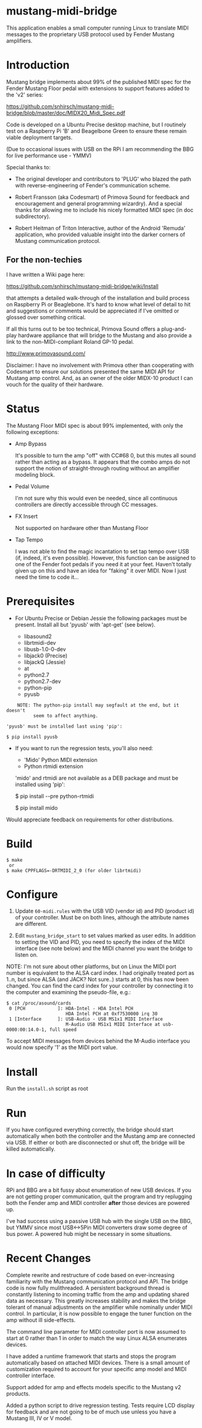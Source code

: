 # mustang-midi-bridge

This application enables a small computer running Linux to translate
MIDI messages to the proprietary USB protocol used by Fender Mustang
amplifiers.

# Introduction

Mustang bridge implements about 99% of the published MIDI spec for the
Fender Mustang Floor pedal with extensions to support features added
to the 'v2' series:

https://github.com/snhirsch/mustang-midi-bridge/blob/master/doc/MIDX20_Midi_Spec.pdf

Code is developed on a Ubuntu Precise desktop machine, but I routinely
test on a Raspberry Pi 'B' and Beagelbone Green to ensure these remain
viable deployment targets.

(Due to occasional issues with USB on the RPi I am recommending the
BBG for live performance use - YMMV)

Special thanks to:

  + The original developer and contributors to 'PLUG' who blazed the
  path with reverse-engineering of Fender's communication scheme.

  + Robert Fransson (aka Codesmart) of Primova Sound for feedback and
  encouragement and general programming wizardry). And a special
  thanks for allowing me to include his nicely formatted MIDI spec (in
  doc subdirectory).

  + Robert Heitman of Triton Interactive, author of the Android
  'Remuda' application, who provided valuable insight into the darker
  corners of Mustang communication protocol.

## For the non-techies

I have written a Wiki page here:

https://github.com/snhirsch/mustang-midi-bridge/wiki/Install

that attempts a detailed walk-through of the installation and build
process on Raspberry Pi or Beaglebone.  It's hard to know what level
of detail to hit and suggestions or comments would be appreciated if
I've omitted or glossed over something critical.

If all this turns out to be too technical, Primova Sound offers a
plug-and-play hardware appliance that will bridge to the Mustang and
also provide a link to the non-MIDI-compliant Roland GP-10 pedal.

http://www.primovasound.com/

Disclaimer: I have no involvement with Primova other than cooperating
with Codesmart to ensure our solutions presented the same MIDI API for
Mustang amp control.  And, as an owner of the older MIDX-10 product I
can vouch for the quality of their hardware.

# Status

The Mustang Floor MIDI spec is about 99% implemented, with only the
following exceptions:

  + Amp Bypass

    It's possible to turn the amp "off" with CC#68 0, but this mutes
    all sound rather than acting as a bypass.  It appears that the
    combo amps do not support the notion of straight-through routing
    without an amplifier modeling block.

  + Pedal Volume

    I'm not sure why this would even be needed, since all continuous
    controllers are directly accessible through CC messages.

  + FX Insert

    Not supported on hardware other than Mustang Floor

  + Tap Tempo

    I was not able to find the magic incantation to set tap tempo over
    USB (if, indeed, it's even possible). However, this function can
    be assigned to one of the Fender foot pedals if you need it at
    your feet.  Haven't totally given up on this and have an idea for
    "faking" it over MIDI.  Now I just need the time to code it...
  
# Prerequisites

  + For Ubuntu Precise or Debian Jessie the following packages must be
    present.  Install all but 'pyusb' with 'apt-get' (see below).

    - libasound2
    - librtmidi-dev
    - libusb-1.0-0-dev
    - libjack0 (Precise) 
    - libjackQ (Jessie)
    - at
    - python2.7
    - python2.7-dev
    - python-pip
    - pyusb
```
    NOTE: The python-pip install may segfault at the end, but it doesn't
          seem to affect anything.
```
    'pyusb' must be installed last using 'pip':

    $ pip install pyusb

  + If you want to run the regression tests, you'll also need:

    - 'Mido' Python MIDI extension
    - Python rtmidi extension

    'mido' and rtmidi are not available as a DEB package and must be
    installed using 'pip':

    $ pip install --pre python-rtmidi

    $ pip install mido

Would appreciate feedback on requirements for other distributions.

# Build
```
$ make
 or
$ make CPPFLAGS=-DRTMIDI_2_0 (for older librtmidi)
```

# Configure

  1. Update ```60-midi.rules``` with the USB VID (vendor id) and PID
(product id) of your controller.  Must be on both lines, although the
attribute names are different.

  2. Edit ```mustang_bridge_start``` to set values marked as user
edits.  In addition to setting the VID and PID, you need to specify
the index of the MIDI interface (see note below) and the MIDI channel
you want the bridge to listen on.

NOTE: I'm not sure about other platforms, but on Linux the MIDI
port number is equivalent to the ALSA card index.  I had originally
treated port as 1..n, but since ALSA (and JACK? Not sure..) starts at
0, this has now been changed.  You can find the card index for your
controller by connecting it to the computer and examining the
pseudo-file, e.g.:

```
$ cat /proc/asound/cards
 0 [PCH            ]: HDA-Intel - HDA Intel PCH
                      HDA Intel PCH at 0xf7530000 irq 30
 1 [Interface      ]: USB-Audio - USB MS1x1 MIDI Interface
                      M-Audio USB MS1x1 MIDI Interface at usb-0000:00:14.0-1, full speed
```

To accept MIDI messages from devices behind the M-Audio interface you
would now specify '1' as the MIDI port value.

# Install

Run the ```install.sh``` script as root

# Run

If you have configured everything correctly, the bridge should start
automatically when both the controller and the Mustang amp are
connected via USB.  If either or both are disconnected or shut off,
the bridge will be killed automatically.

# In case of difficulty

RPi and BBG are a bit fussy about enumeration of new USB devices. If
you are not getting proper communication, quit the program and try
replugging both the Fender amp and MIDI controller **after** those
devices are powered up.

I've had success using a passive USB hub with the single USB on the
BBG, but YMMV since most USB<->5Pin MIDI converters draw some degree
of bus power.  A powered hub might be necessary in some situations.

# Recent Changes

Complete rewrite and restructure of code based on ever-increasing
familiarity with the Mustang communication protocol and API.  The
bridge code is now fully mulithreaded.  A persistent background thread
is constantly listening to incoming traffic from the amp and updating
shared data as necessary.  This greatly increases stability and makes
the bridge tolerant of manual adjustments on the amplifier while
nominally under MIDI control.  In particular, it is now possible to
engage the tuner function on the amp without ill side-effects.

The command line parameter for MIDI controller port is now assumed to
start at 0 rather than 1 in order to match the way Linux ALSA
enumerates devices.

I have added a runtime framework that starts and stops the program
automatically based on attached MIDI devices. There is a small amount
of customization required to account for your specific amp model and
MIDI controller interface. 

Support added for amp and effects models specific to the Mustang v2
products.

Added a python script to drive regression testing. Tests require LCD
display for feedback and are not going to be of much use unless you
have a Mustang III, IV or V model.
